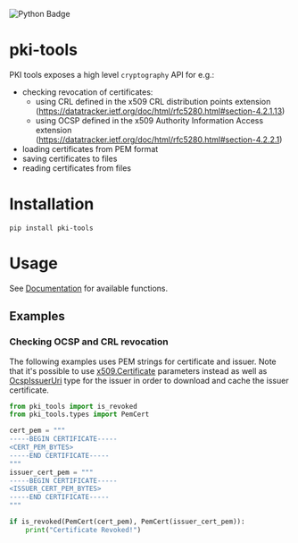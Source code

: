 ![Python Badge](https://img.shields.io/badge/python-3.8%2B-blue.svg?style=for-the-badge&logo=python)

# pki-tools

PKI tools exposes a high level `cryptography` API for e.g.:

* checking revocation of certificates:
    * using CRL defined in the x509 CRL
      distribution points extension
      (https://datatracker.ietf.org/doc/html/rfc5280.html#section-4.2.1.13)
    * using OCSP defined in the x509 Authority Information Access extension
      (https://datatracker.ietf.org/doc/html/rfc5280.html#section-4.2.2.1)
* loading certificates from PEM format
* saving certificates to files
* reading certificates from files

# Installation

`pip install pki-tools`

# Usage

See [Documentation](https://pki-tools.fulder.dev/pki_tools/#pki-tools) for
available functions.

## Examples

### Checking OCSP and CRL revocation

The following examples uses PEM strings for certificate and issuer. Note that
it's possible to use
[x509.Certificate](https://cryptography.io/en/latest/x509/reference/#cryptography.x509.Certificate)
parameters instead as well
as [OcspIssuerUri](https://github.com/fulder/pki-tools/blob/main/pki_tools/types.py#L11)
type for the issuer in order to download and cache the issuer certificate.

```python
from pki_tools import is_revoked
from pki_tools.types import PemCert

cert_pem = """
-----BEGIN CERTIFICATE-----
<CERT_PEM_BYTES>
-----END CERTIFICATE-----
"""
issuer_cert_pem = """
-----BEGIN CERTIFICATE-----
<ISSUER_CERT_PEM_BYTES>
-----END CERTIFICATE-----
"""

if is_revoked(PemCert(cert_pem), PemCert(issuer_cert_pem)):
    print("Certificate Revoked!")
```